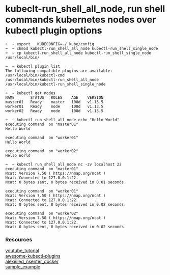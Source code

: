 # kubeclt-run_shell_all_node, run shell commands kubernetes nodes over kubectl plugin options

```
➜  ~ export   KUBECONFIG=~/.kube/config
➜  ~ chmod kubectl-run_shell_all_node kubectl-run_shell_single_node
➜  ~ cp kubectl-run_shell_all_node kubectl-run_shell_single_node /usr/local/bin/

➜  ~ kubectl plugin list
The following compatible plugins are available:
/usr/local/bin/kubectl-cmd
/usr/local/bin/kubectl-run_shell_all_node
/usr/local/bin/kubectl-run_shell_single_node

➜  ~ kubectl get nodes
NAME       STATUS   ROLES    AGE    VERSION
master01   Ready    master   108d   v1.13.5
worker01   Ready    node     108d   v1.13.5
worker02   Ready    node     108d   v1.13.5

➜  ~ kubectl run_shell_all_node echo "Hello World"
executing command  on "master01"
Hello World

executing command  on "worker01"
Hello World

executing command  on "worker02"
Hello World

➜  ~ kubectl run_shell_all_node nc -zv localhost 22
executing command  on "master01"
Ncat: Version 7.50 ( https://nmap.org/ncat )
Ncat: Connected to 127.0.0.1:22.
Ncat: 0 bytes sent, 0 bytes received in 0.01 seconds.

executing command  on "worker01"
Ncat: Version 7.50 ( https://nmap.org/ncat )
Ncat: Connected to 127.0.0.1:22.
Ncat: 0 bytes sent, 0 bytes received in 0.02 seconds.

executing command  on "worker02"
Ncat: Version 7.50 ( https://nmap.org/ncat )
Ncat: Connected to 127.0.0.1:22.
Ncat: 0 bytes sent, 0 bytes received in 0.02 seconds.
```

### Resources
[youtube_tutorial](https://www.youtube.com/watch?v=PvWr_Au-934&feature=youtu.be)<br/>
[awesome-kubectl-plugins](https://github.com/ishantanu/awesome-kubectl-plugins)<br/>
[alexeiled_nsenter_docker](https://alexei-led.github.io/post/k8s_node_shell/)<br/>
[sample_example](https://www.bmc.com/blogs/kubernetes-how-to-write-kubectl-subcommands/)<br/>
